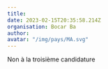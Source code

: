 ```yaml
---
title: 
date: 2023-02-15T20:35:58.214Z
organisation: Bocar Ba
author: 
avatar: "/img/pays/MA.svg"
---
```


Non à la troisième candidature 